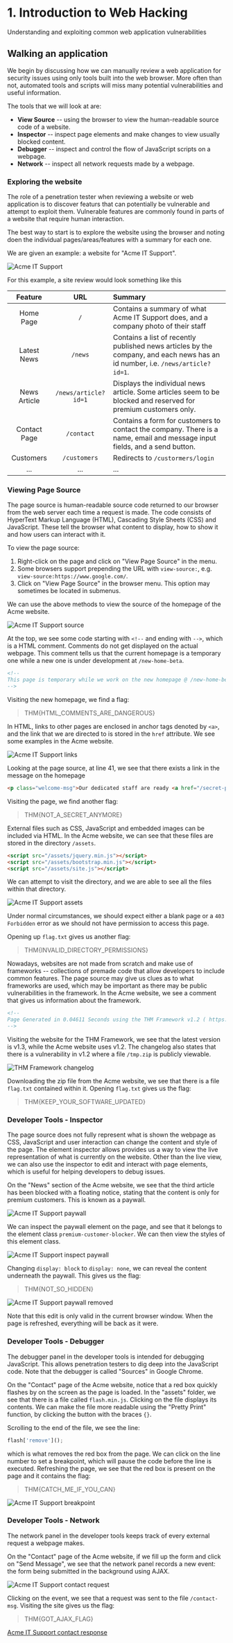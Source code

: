 # 1. Introduction to Web Hacking
Understanding and exploiting common web application vulnerabilities

## Walking an application

We begin by discussing how we can manually review a web application for security issues using only tools built into the web browser. More often than not, automated tools and scripts will miss many potential vulnerabilities and useful information. 

The tools that we will look at are:
* **View Source** -- using the browser to view the human-readable source code of a website.
* **Inspector** -- inspect page elements and make changes to view usually blocked content.
* **Debugger** -- inspect and control the flow of JavaScript scripts on a webpage.
* **Network** -- inspect all network requests made by a webpage.

### Exploring the website

The role of a penetration tester when reviewing a website or web application is to discover featurs that can potentially be vulnerable and attempt to exploit them. Vulnerable features are commonly found in parts of a website that require human interaction.

The best way to start is to explore the website using the browser and noting doen the individual pages/areas/features with a summary for each one.

We are given an example: a website for "Acme IT Support". 

![Acme IT Support](./img/acme_home.png "Acme IT Support")

For this example, a site review would look something like this

| Feature | URL | Summary |
| :---: | :---: | :--- |
| Home Page | `/` | Contains a summary of what Acme IT Support does, and a company photo of their staff |
| Latest News | `/news` | Contains a list of recently published news articles by the company, and each news has an id number, i.e. `/news/article?id=1`. 
| News Article | `/news/article?id=1` | Displays the individual news article. Some articles seem to be blocked and reserved for premium customers only. |
| Contact Page | `/contact` | Contains a form for customers to contact the company. There is a name, email and message input fields, and a send button. |
| Customers | `/customers` | Redirects to `/custormers/login` |
| ... | ... | ... |

### Viewing Page Source

The page source is human-readable source code returned to our browser from the web server each time a request is made. The code consists of HyperText Markup Language (HTML), Cascading Style Sheets (CSS) and JavaScript. These tell the browser what content to display, how to show it and how users can interact with it. 

To view the page source:
1. Right-click on the page and click on "View Page Source" in the menu.
2. Some browsers support prepending the URL with `view-source:`, e.g. `view-source:https://www.google.com/`.
3. Click on "View Page Source" in the browser menu. This option may sometimes be located in submenus. 

We can use the above methods to view the source of the homepage of the Acme website.

![Acme IT Support source](./img/acme_source.png "Acme IT Support source")

At the top, we see some code starting with `<!--` and ending with `-->`, which is a HTML comment. Comments do not get displayed on the actual webpage. This comment tells us that the current homepage is a temporary one while a new one is under development at `/new-home-beta`. 

```html
<!--
This page is temporary while we work on the new homepage @ /new-home-beta
-->
```

Visiting the new homepage, we find a flag:
> THM{HTML_COMMENTS_ARE_DANGEROUS}

In HTML, links to other pages are enclosed in anchor tags denoted by `<a>`, and the link that we are directed to is stored in the `href` attribute. We see some examples in the Acme website.

![Acme IT Support links](./img/acme_links.png "Acme IT Support links")

Looking at the page source, at line 41, we see that there exists a link in the message on the homepage 

```html
<p class="welcome-msg">Our dedicated staff are ready <a href="/secret-page">to</a> assist you with your IT problems.</p>
```

Visiting the page, we find another flag:
> THM{NOT_A_SECRET_ANYMORE}

External files such as CSS, JavaScript and embedded images can be included via HTML. In the Acme website, we can see that these files are stored in the directory `/assets`.

```html
<script src="/assets/jquery.min.js"></script>
<script src="/assets/bootstrap.min.js"></script>
<script src="/assets/site.js"></script>
```

We can attempt to visit the directory, and we are able to see all the files within that directory.

![Acme IT Support assets](./img/acme_assets.png "Acme IT Support assets")

Under normal circumstances, we should expect either a blank page or a `403 Forbidden` error as we should not have permission to access this page. 

Opening up `flag.txt` gives us another flag:
> THM{INVALID_DIRECTORY_PERMISSIONS}

Nowadays, websites are not made from scratch and make use of frameworks -- collections of premade code that allow developers to include common features. The page source may give us clues as to what frameworks are used, which may be important as there may be public vulnerabilities in the framework. In the Acme website, we see a comment that gives us information about the framework.

```html
<!--
Page Generated in 0.04611 Seconds using the THM Framework v1.2 ( https://static-labs.tryhackme.cloud/sites/thm-web-framework )
-->
```

Visiting the website for the THM Framework, we see that the latest version is v1.3, while the Acme website uses v1.2. The changelog also states that there is a vulnerability in v1.2 where a file `/tmp.zip` is publicly viewable. 

![THM Framework changelog](./img/acme_framework.png "THM Framework changelog")

Downloading the zip file from the Acme website, we see that there is a file `flag.txt` contained within it. Opening `flag.txt` gives us the flag:
> THM{KEEP_YOUR_SOFTWARE_UPDATED}

### Developer Tools - Inspector

The page source does not fully represent what is shown the webpage as CSS, JavaScript and user interaction can change the content and style of the page. The element inspector allows provides us a way to view the live representation of what is currently on the website. Other than the live view, we can also use the inspector to edit and interact with page elements, which is useful for helping developers to debug issues.

On the "News" section of the Acme website, we see that the third article has been blocked with a floating notice, stating that the content is only for premium customers. This is known as a paywall.

![Acme IT Support paywall](./img/acme_paywall.png "Acme IT Support paywall")

We can inspect the paywall element on the page, and see that it belongs to the element class `premium-customer-blocker`. We can then view the styles of this element class.

![Acme IT Support inspect paywall](./img/acme_inspect_paywall.png "Acme IT Support inspect paywall")

Changing `display: block` to `display: none`, we can reveal the content underneath the paywall. This gives us the flag:
> THM{NOT_SO_HIDDEN}

![Acme IT Support paywall removed](./img/acme_no_paywall.png "Acme IT Support paywall removed")

Note that this edit is only valid in the current browser window. When the page is refreshed, everything will be back as it were.

### Developer Tools - Debugger

The debugger panel in the developer tools is intended for debugging JavaScript. This allows penetration testers to dig deep into the JavaScript code. Note that the debugger is called "Sources" in Google Chrome.

On the "Contact" page of the Acme website, notice that a red box quickly flashes by on the screen as the page is loaded. In the "assets" folder, we see that there is a file called `flash.min.js`. Clicking on the file displays its contents. We can make the file more readable using the "Pretty Print" function, by clicking the button with the braces `{}`. 

Scrolling to the end of the file, we see the line:

```javascript
flash['remove']();
```

which is what removes the red box from the page. We can click on the line number to set a breakpoint, which will pause the code before the line is executed. Refreshing the page, we see that the red box is present on the page and it contains the flag:
> THM{CATCH_ME_IF_YOU_CAN}

![Acme IT Support breakpoint](./img/acme_breakpt.png "Acme IT Support breakpoint")

### Developer Tools - Network

The network panel in the developer tools keeps track of every external request a webpage makes. 

On the "Contact" page of the Acme website, if we fill up the form and click on "Send Message", we see that the network panel records a new event: the form being submitted in the background using AJAX.

![Acme IT Support contact request](./img/acme_contact_request.png "Acme IT Support contact request")

Clicking on the event, we see that a request was sent to the file `/contact-msg`. Visiting the site gives us the flag:
> THM{GOT_AJAX_FLAG}

[Acme IT Support contact response](./img/acme_contact_msg.png "Acme IT Support contact response")